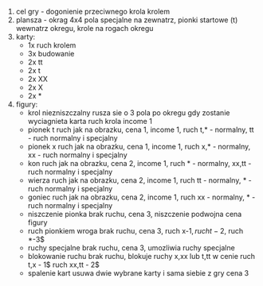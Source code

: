 1. cel gry - dogonienie przeciwnego krola krolem
2. plansza - okrag 4x4 pola specjalne na zewnatrz, pionki startowe (t) wewnatrz okregu, krole na rogach okregu
3. karty:
   - 1x ruch krolem
   - 3x budowanie
   - 2x tt
   - 2x t
   - 2x XX
   - 2x X
   - 2x *
4. figury:
   - krol
       niezniszczalny rusza sie o 3 pola po okregu gdy zostanie wyciagnieta karta ruch krola income 1
   - pionek t
       ruch jak na obrazku, cena 1, income 1, ruch t,* - normalny, tt - ruch normalny i specjalny
   - pionek x
       ruch jak na obrazku, cena 1, income 1, ruch x,* - normalny, xx - ruch normalny i specjalny
   - kon
       ruch jak na obrazku, cena 2, income 1, ruch * - normalny, xx,tt - ruch normalny i specjalny
   - wierza
       ruch jak na obrazku, cena 2, income 1, ruch tt - normalny, * - ruch normalny i specjalny
   - goniec
       ruch jak na obrazku, cena 2, income 1, ruch xx - normalny, * - ruch normalny i specjalny
   - niszczenie pionka
       brak ruchu, cena 3, niszczenie podwojna cena figury
   - ruch pionkiem wroga
       brak ruchu, cena 3, ruch x-1$, ruch t-2$, ruch *-3$
   - ruchy specjalne
       brak ruchu, cena 3, umozliwia ruchy specjalne
   - blokowanie ruchu
      brak ruchu, blokuje ruchy x,xx lub t,tt w cenie ruch t,x - 1$ ruch xx,tt - 2$
   - spalenie kart
     usuwa dwie wybrane karty i sama siebie z gry cena 3
     
